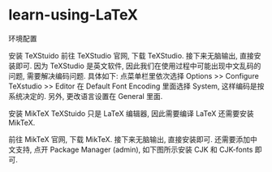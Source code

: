 # learn-using-LaTeX
环境配置

安装 TeXStuido
前往 TeXStudio 官网, 下载 TeXStudio.
接下来无脑输出, 直接安装即可.
因为 TeXStudio 是英文软件, 因此我们在使用过程中可能出现中文乱码的问题, 需要解决编码问题. 具体如下: 点菜单栏里依次选择
Options >> Configure TeXstudio >> Editor
在 Default Font Encoding 里面选择 System, 这样编码是按系统决定的. 另外, 更改语言设置在 General 里面.

安装 MikTeX
TeXStuido 只是 LaTeX 编辑器, 因此需要编译 LaTeX 还需要安装 MikTeX.

前往 MikTeX 官网, 下载 MikTeX.
接下来无脑输出, 直接安装即可.
还需要添加中文支持, 点开 Package Manager (admin), 如下图所示安装 CJK 和 CJK-fonts 即可. 
